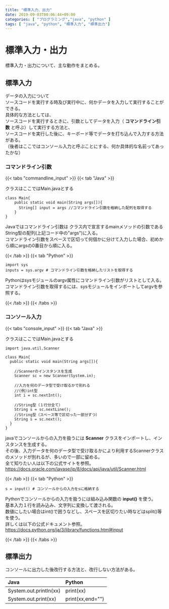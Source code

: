```yaml
---
title: "標準入力、出力"
date: 2019-09-03T00:06:44+09:00
categories: [ "プログラミング","java", "python" ]
tags: [ "java", "python", "標準入力", "標準出力"]
---
```


# 標準入力・出力

標準入力・出力について、主な動作をまとめる。

## 標準入力

データの入力について<br>
ソースコードを実行する時及び実行中に、何かデータを入力して実行することができる。<br>
具体的な方法としては、<br>
ソースコードを実行するときに、引数としてデータを入力（ **コマンドライン引数** と呼ぶ）して実行する方法と、<br>
ソースコードを実行した後に、キーボード等でデータを打ち込んで入力する方法がある。<br>
（後者はここではコンソール入力と呼ぶことにする、何か具体的な名前ってあったかな）

### コマンドライン引数

{{< tabs "commandline_input" >}}
{{< tab "Java" >}}

クラスはここではMain.javaとする

```
class Main{
    public static void main(String args[]){
      String[] input = args //コマンドライン引数を格納した配列を取得する
    }
}
```

Javaではコマンドライン引数は
クラス内で宣言するmainメソッドの引数であるString型の配列(上記コード中の"args")に入る。<br>
コマンドライン引数をスペースで区切って何個かに分けて入力した場合、初めから順にargsの0番目から順に入る。

{{< /tab >}}
{{< tab "Python" >}}

```
import sys
inputs = sys.argv # コマンドライン引数を格納したリストを取得する
```

Pythonはsysモジュールのargv属性にコマンドライン引数がリストとして入る。<br>
コマンドライン引数を取得するには、sysモジュールをインポートしてargvを参照する。

{{< /tab >}}
{{< /tabs >}}

### コンソール入力

{{< tabs "console_input" >}}
{{< tab "Java" >}}

クラスはここではMain.javaとする

```
import java.util.Scanner

class Main{
  public static void main(String args[]){

    //Scannerのインスタンスを生成
    Scanner sc = new Scanner(System.in);

    //入力を何のデータ型で受け取るかで別れる
    //(例)int型
    int i = sc.nextInt();

    //String型（１行分全て）
    String s = sc.nextLine();
    //String型（スペース等で区切った一部分ずつ）
    String s = sc.next();
  }
}
```

javaでコンソールからの入力を扱うには **Scanner** クラスをインポートし、インスタンスを生成する。<br>
その後、入力データを何のデータ型で受け取るかにより利用するScannerクラスのメソッドが別れるが、多いので一部に留める。<br>
全て知りたい人は以下の公式サイトを参照。<br>
https://docs.oracle.com/javase/jp/8/docs/api/java/util/Scanner.html

{{< /tab >}}
{{< tab "Python" >}}

```
s = input() # コンソールからの入力をsに格納する
```

Pythonでコンソールからの入力を扱うには組み込み関数の **input()** を使う。<br>
基本入力１行を読み込み、文字列に変換して渡される。<br>
数値にしたい場合はint()で囲うなどし、スペースを区切りたい時などはsplit()等を使う。<br>
詳しくは以下の公式ドキュメント参照。<br>
https://docs.python.org/ja/3/library/functions.html#input

{{< /tab >}}
{{< /tabs >}}

## 標準出力

コンソールに出力した後改行する方法と、改行しない方法がある。

|Java|Python|
|:---|:---|
|System.out.println(xx)|print(xx)||
|System.out.print(xx)|print(xx,end="")||
